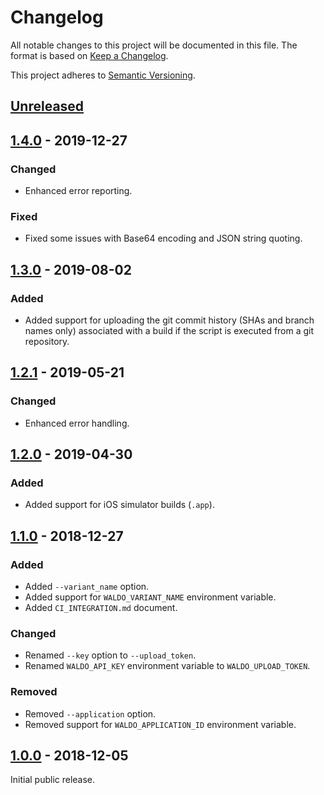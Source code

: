 # Changelog

All notable changes to this project will be documented in this file. The format
is based on [Keep a Changelog].

This project adheres to [Semantic Versioning].

## [Unreleased]

## [1.4.0] - 2019-12-27

### Changed

- Enhanced error reporting.

### Fixed

- Fixed some issues with Base64 encoding and JSON string quoting.

## [1.3.0] - 2019-08-02

### Added

- Added support for uploading the git commit history (SHAs and branch names
  only) associated with a build if the script is executed from a git repository.

## [1.2.1] - 2019-05-21

### Changed

- Enhanced error handling.

## [1.2.0] - 2019-04-30

### Added

- Added support for iOS simulator builds (`.app`).

## [1.1.0] - 2018-12-27

### Added

- Added `--variant_name` option.
- Added support for `WALDO_VARIANT_NAME` environment variable.
- Added `CI_INTEGRATION.md` document.

### Changed

- Renamed `--key` option to `--upload_token`.
- Renamed `WALDO_API_KEY` environment variable to `WALDO_UPLOAD_TOKEN`.

### Removed

- Removed `--application` option.
- Removed support for `WALDO_APPLICATION_ID` environment variable.

## [1.0.0] - 2018-12-05

Initial public release.

[Unreleased]:   https://github.com/waldoapp/waldo-cli/compare/1.4.0...HEAD
[1.4.0]:        https://github.com/waldoapp/waldo-cli/compare/1.3.0...1.4.0
[1.3.0]:        https://github.com/waldoapp/waldo-cli/compare/1.2.1...1.3.0
[1.2.1]:        https://github.com/waldoapp/waldo-cli/compare/1.2.0...1.2.1
[1.2.0]:        https://github.com/waldoapp/waldo-cli/compare/1.1.0...1.2.0
[1.1.0]:        https://github.com/waldoapp/waldo-cli/compare/1.0.0...1.1.0
[1.0.0]:        https://github.com/waldoapp/waldo-cli/compare/c7c5b82...1.0.0

[Keep a Changelog]:     https://keepachangelog.com
[Semantic Versioning]:  https://semver.org
